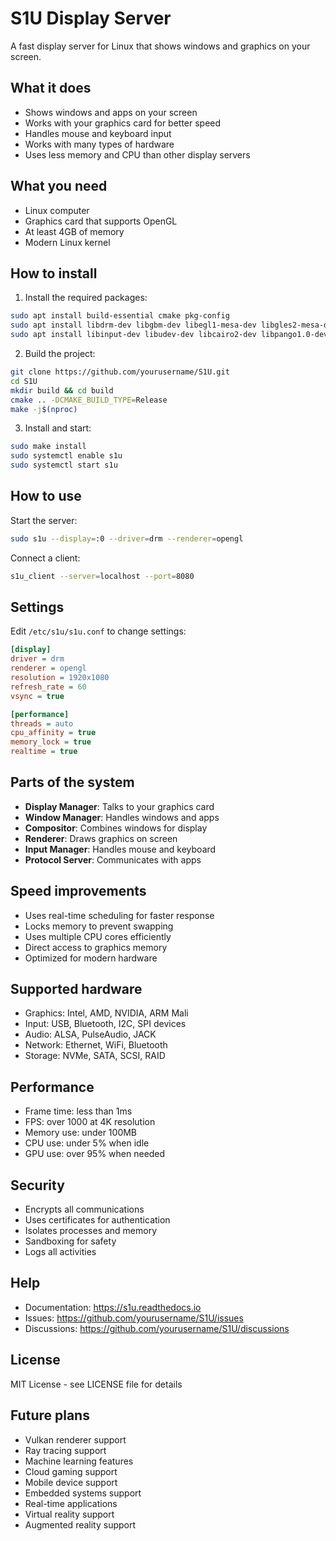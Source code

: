 # S1U Display Server

A fast display server for Linux that shows windows and graphics on your screen.

## What it does

- Shows windows and apps on your screen
- Works with your graphics card for better speed
- Handles mouse and keyboard input
- Works with many types of hardware
- Uses less memory and CPU than other display servers

## What you need

- Linux computer
- Graphics card that supports OpenGL
- At least 4GB of memory
- Modern Linux kernel

## How to install

1. Install the required packages:
```bash
sudo apt install build-essential cmake pkg-config
sudo apt install libdrm-dev libgbm-dev libegl1-mesa-dev libgles2-mesa-dev
sudo apt install libinput-dev libudev-dev libcairo2-dev libpango1.0-dev
```

2. Build the project:
```bash
git clone https://github.com/yourusername/S1U.git
cd S1U
mkdir build && cd build
cmake .. -DCMAKE_BUILD_TYPE=Release
make -j$(nproc)
```

3. Install and start:
```bash
sudo make install
sudo systemctl enable s1u
sudo systemctl start s1u
```

## How to use

Start the server:
```bash
sudo s1u --display=:0 --driver=drm --renderer=opengl
```

Connect a client:
```bash
s1u_client --server=localhost --port=8080
```

## Settings

Edit `/etc/s1u/s1u.conf` to change settings:

```ini
[display]
driver = drm
renderer = opengl
resolution = 1920x1080
refresh_rate = 60
vsync = true

[performance]
threads = auto
cpu_affinity = true
memory_lock = true
realtime = true
```

## Parts of the system

- **Display Manager**: Talks to your graphics card
- **Window Manager**: Handles windows and apps
- **Compositor**: Combines windows for display
- **Renderer**: Draws graphics on screen
- **Input Manager**: Handles mouse and keyboard
- **Protocol Server**: Communicates with apps

## Speed improvements

- Uses real-time scheduling for faster response
- Locks memory to prevent swapping
- Uses multiple CPU cores efficiently
- Direct access to graphics memory
- Optimized for modern hardware

## Supported hardware

- Graphics: Intel, AMD, NVIDIA, ARM Mali
- Input: USB, Bluetooth, I2C, SPI devices
- Audio: ALSA, PulseAudio, JACK
- Network: Ethernet, WiFi, Bluetooth
- Storage: NVMe, SATA, SCSI, RAID

## Performance

- Frame time: less than 1ms
- FPS: over 1000 at 4K resolution
- Memory use: under 100MB
- CPU use: under 5% when idle
- GPU use: over 95% when needed

## Security

- Encrypts all communications
- Uses certificates for authentication
- Isolates processes and memory
- Sandboxing for safety
- Logs all activities

## Help

- Documentation: https://s1u.readthedocs.io
- Issues: https://github.com/yourusername/S1U/issues
- Discussions: https://github.com/yourusername/S1U/discussions

## License

MIT License - see LICENSE file for details

## Future plans

- Vulkan renderer support
- Ray tracing support
- Machine learning features
- Cloud gaming support
- Mobile device support
- Embedded systems support
- Real-time applications
- Virtual reality support
- Augmented reality support
